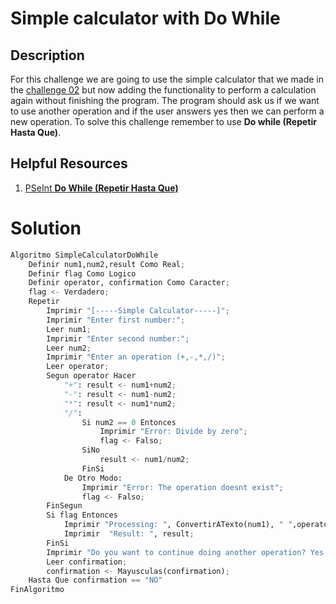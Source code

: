 # Simple calculator with Do While

## Description

For this challenge we are going to use the simple calculator that we made in the [challenge 02](../../e02/desc/) but now adding the functionality to perform a calculation again without finishing the program. The program should ask us if we want to use another operation and if the user answers yes then we can perform a new operation. To solve this challenge remember to use **Do while (Repetir Hasta Que)**.

## Helpful Resources

1. [PSeInt **Do While (Repetir Hasta Que)**](https://www.youtube.com/watch?v=3UOlwCsDOjU)

# Solution
```python
Algoritmo SimpleCalculatorDoWhile
	Definir num1,num2,result Como Real;
	Definir flag Como Logico
	Definir operator, confirmation Como Caracter;
	flag <- Verdadero;
	Repetir
		Imprimir "[-----Simple Calculator-----]";
		Imprimir "Enter first number:";
		Leer num1;
		Imprimir "Enter second number:";
		Leer num2;
		Imprimir "Enter an operation (+,-,*,/)";
		Leer operator;
		Segun operator Hacer
			"+": result <- num1+num2;
			"-": result <- num1-num2;
			"*": result <- num1*num2;
			"/":
				Si num2 == 0 Entonces
					Imprimir "Error: Divide by zero";
					flag <- Falso;
				SiNo
					result <- num1/num2;
				FinSi
			De Otro Modo:
				Imprimir "Error: The operation doesnt exist";
				flag <- Falso;
		FinSegun
		Si flag Entonces
			Imprimir "Processing: ", ConvertirATexto(num1), " ",operator, " ", ConvertirATexto(num2);
			Imprimir  "Result: ", result;
		FinSi
		Imprimir "Do you want to continue doing another operation? Yes / No";
		Leer confirmation;
		confirmation <- Mayusculas(confirmation);
	Hasta Que confirmation == "NO"
FinAlgoritmo
```